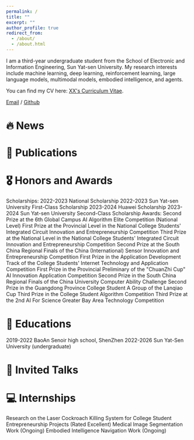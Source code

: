 ```yaml
---
permalink: /
title: ""
excerpt: ""
author_profile: true
redirect_from: 
  - /about/
  - /about.html
---
```



<span class='anchor' id='about-me'></span>

I am a third-year undergraduate student from the School of Electronic and Information Engineering, Sun Yat-sen University. My research interests include machine learning, deep learning, reinforcement learning, large language models, multimodal models, embodied intelligence, and agents.


You can find my CV here: [XX's Curriculum Vitae](../assets/Curriculum_Vitae.pdf).

[Email](yanyh39@mail2.sysu.edu.cn) / [Github](https://github.com/scrapier) 


# 🔥 News

# 📝 Publications 

# 🎖 Honors and Awards
Scholarships:
  2022-2023 National Scholarship
  2022-2023 Sun Yat-sen University First-Class Scholarship
  2023-2024 Huawei Scholarship
  2023-2024 Sun Yat-sen University Second-Class Scholarship
Awards:
 Second Prize at the 6th Global Campus AI Algorithm Elite Competition (National Level)
 First Prize at the Provincial Level in the National College Students' Integrated Circuit Innovation and Entrepreneurship Competition
 Third Prize at the National Level in the National College Students' Integrated Circuit Innovation and Entrepreneurship Competition
 Second Prize at the South China Regional Finals of the China (International) Sensor Innovation and Entrepreneurship Competition
 First Prize in the Application Development Track of the College Students' Internet Technology and Application Competition
 First Prize in the Provincial Preliminary of the "ChuanZhi Cup" AI Innovation Application Competition
 Second Prize in the South China Regional Finals of the China University Computer Ability Challenge
 Second Prize in the Guangdong Province College Student A Group of the Lanqiao Cup
 Third Prize in the College Student Algorithm Competition
 Third Prize at the 2nd AI For Science Greater Bay Area Technology Competition

# 📖 Educations
2019-2022 BaoAn Senoir high school, ShenZhen
2022-2026 Sun Yat-Sen University (undergraduate)

# 💬 Invited Talks

# 💻 Internships
Research on the Laser Cockroach Killing System for College Student Entrepreneurship Projects (Rated Excellent)
Medical Image Segmentation Work (Ongoing)
Embodied Intelligence Navigation Work (Ongoing)
